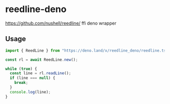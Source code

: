 # reedline-deno

https://github.com/nushell/reedline/ ffi deno wrapper

## Usage

```ts
import { ReedLine } from "https://deno.land/x/reedline_deno/reedline.ts";

const rl = await ReedLine.new();

while (true) {
  const line = rl.readLine();
  if (line === null) {
    break;
  }
  console.log(line);
}
```
